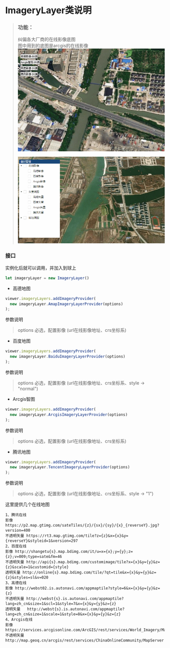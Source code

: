 **ImageryLayer类说明**
==============================
>### 功能：  
> 纠偏各大厂商的在线影像底图   
    图中用到的底图是arcgis的在线影像
![](地图纠偏.gif)  
>   
>![](树状图.gif)  
### 接口
实例化后就可以调用，并加入到球上
```javascript
let imageryLayer = new ImageryLayer()
```

- 高德地图   
>
```javascript
viewer.imageryLayers.addImageryProvider(
  new imageryLayer.AmapImageryLayerProvider(options)
);
```
参数说明 
> options 必选，配置影像 (url在线影像地址、crs坐标系)

- 百度地图   
>
```javascript
viewer.imageryLayers.addImageryProvider(
  new imageryLayer.BaiduImageryLayerProvider(options)
);
```
参数说明 
> options 必选，配置影像 (url在线影像地址、crs坐标系、style -> "normal")
- Arcgis智图   
 ```javascript
 viewer.imageryLayers.addImageryProvider(
   new imageryLayer.ArcgisImageryLayerProvider(options)
 );
 ```
参数说明 
> options 必选，配置影像 (url在线影像地址、crs坐标系)
- 腾讯地图   
 ```javascript
 viewer.imageryLayers.addImageryProvider(
   new imageryLayer.TencentImageryLayerProvider(options)
 );
 ```
 参数说明 
 > options 必选，配置影像 (url在线影像地址、crs坐标系、style -> "1")

这里提供几个在线地图

```text
1、腾讯在线
影像 https://p2.map.gtimg.com/sateTiles/{z}/{sx}/{sy}/{x}_{reverseY}.jpg?version=400
不透明矢量 https://rt3.map.gtimg.com/tile?z={z}&x={x}&y={reverseY}&styleid=1&version=297
2、百度在线
影像 http://shangetu{s}.map.bdimg.com/it/u=x={x};y={y};z={z};v=009;type=sate&fm=46
不透明矢量 http://api{s}.map.bdimg.com/customimage/tile?x={x}&y={y}&z={z}&scale=1&customid={style}
透明矢量 http://online{s}.map.bdimg.com/tile/?qt=tile&x={x}&y={y}&z={z}&styles=sl&v=020
3、高德在线
影像 http://webst02.is.autonavi.com/appmaptile?style=6&x={x}&y={y}&z={z}
不透明矢量 http://webst{s}.is.autonavi.com/appmaptile?lang=zh_cn&size=1&scl=1&style=7&x={x}&y={y}&z={z}
透明矢量   http://webst{s}.is.autonavi.com/appmaptile?lang=zh_cn&size=1&scale=1&style=8&x={x}&y={y}&z={z}
4、Arcgis在线
影像      https://services.arcgisonline.com/ArcGIS/rest/services/World_Imagery/MapServer
不透明矢量 http://map.geoq.cn/arcgis/rest/services/ChinaOnlineCommunity/MapServer
```